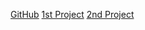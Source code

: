 [GitHub](https://github.com/raunak-shr)
[ 1st Project](https://raunak-shr.github.io/github-slideshow/#/) 
[ 2nd Project](https://raunak-shr.github.io/markdown-portfolio/)
